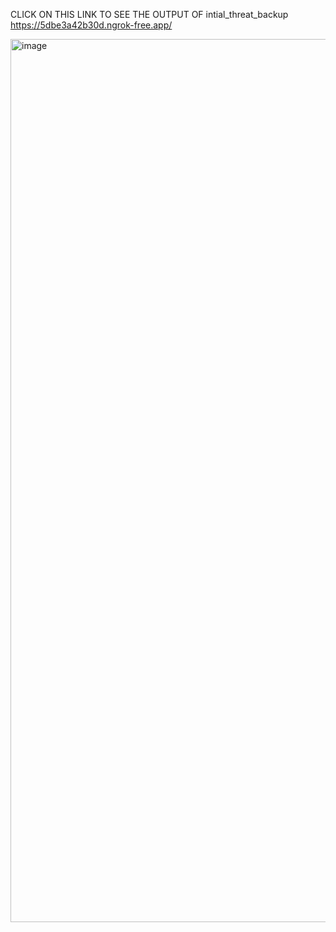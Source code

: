 CLICK ON THIS LINK TO SEE THE OUTPUT OF intial_threat_backup https://5dbe3a42b30d.ngrok-free.app/

<img width="2000" height="1413" alt="image" src="https://github.com/user-attachments/assets/6638542b-0129-43bf-9bc2-d4e09be52fee" />
